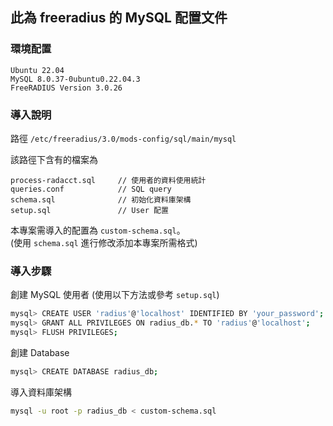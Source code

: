 ## 此為 freeradius 的 MySQL 配置文件  

### 環境配置
```
Ubuntu 22.04
MySQL 8.0.37-0ubuntu0.22.04.3
FreeRADIUS Version 3.0.26
```


### 導入說明
路徑 `/etc/freeradius/3.0/mods-config/sql/main/mysql`  

該路徑下含有的檔案為  
```
process-radacct.sql     // 使用者的資料使用統計
queries.conf            // SQL query
schema.sql              // 初始化資料庫架構
setup.sql               // User 配置
```

本專案需導入的配置為 `custom-schema.sql`。   
(使用 `schema.sql` 進行修改添加本專案所需格式)  


### 導入步驟
創建 MySQL 使用者 (使用以下方法或參考 `setup.sql`)  
```bash
mysql> CREATE USER 'radius'@'localhost' IDENTIFIED BY 'your_password';
mysql> GRANT ALL PRIVILEGES ON radius_db.* TO 'radius'@'localhost';
mysql> FLUSH PRIVILEGES;
```

創建 Database  
```bash
mysql> CREATE DATABASE radius_db;
```

導入資料庫架構  
```bash
mysql -u root -p radius_db < custom-schema.sql
```
